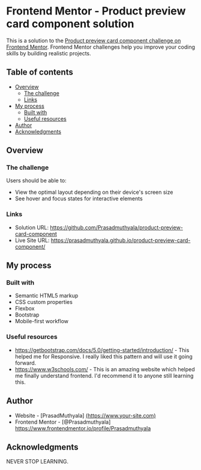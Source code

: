 # Frontend Mentor - Product preview card component solution

This is a solution to the [Product preview card component challenge on Frontend Mentor](https://www.frontendmentor.io/challenges/product-preview-card-component-GO7UmttRfa). Frontend Mentor challenges help you improve your coding skills by building realistic projects. 

## Table of contents

- [Overview](#overview)
  - [The challenge](#the-challenge)
  - [Links](#links)
- [My process](#my-process)
  - [Built with](#built-with)
  - [Useful resources](#useful-resources)
- [Author](#author)
- [Acknowledgments](#acknowledgments)

## Overview

### The challenge

Users should be able to:

- View the optimal layout depending on their device's screen size
- See hover and focus states for interactive elements

### Links

- Solution URL: https://github.com/Prasadmuthyala/product-preview-card-component
- Live Site URL: https://prasadmuthyala.github.io/product-preview-card-component/

## My process

### Built with

- Semantic HTML5 markup
- CSS custom properties
- Flexbox
- Bootstrap
- Mobile-first workflow

### Useful resources

- https://getbootstrap.com/docs/5.0/getting-started/introduction/ - This helped me for Responsive. I really liked this pattern and will use it going forward.
- https://www.w3schools.com/ - This is an amazing website which helped me finally understand frontend. I'd recommend it to anyone still learning this.

## Author

- Website - [PrasadMuthyala] [(https://www.your-site.com)](https://prasadmuthyala.github.io/cv2/)
- Frontend Mentor - [@Prasadmuthyala] https://www.frontendmentor.io/profile/Prasadmuthyala

## Acknowledgments

NEVER STOP LEARNING.
